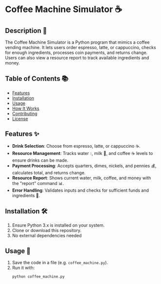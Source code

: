 # Coffee Machine Simulator ☕

## Description 📝
The Coffee Machine Simulator is a Python program that mimics a coffee vending machine. It lets users order espresso, latte, or cappuccino, checks for enough ingredients, processes coin payments, and returns change. Users can also view a resource report to track available ingredients and money.

## Table of Contents 📚
- [Features](#features)
- [Installation](#installation)
- [Usage](#usage)
- [How It Works](#how-it-works)
- [Contributing](#contributing)
- [License](#license)

## Features ✨
- **Drink Selection**: Choose from espresso, latte, or cappuccino ☕.
- **Resource Management**: Tracks water 💧, milk 🥛, and coffee ☕ levels to ensure drinks can be made.
- **Payment Processing**: Accepts quarters, dimes, nickels, and pennies 💰, calculates total, and returns change.
- **Resource Report**: Shows current water, milk, coffee, and money with the "report" command 📊.
- **Error Handling**: Validates inputs and checks for sufficient funds and ingredients 🚫.

## Installation 🛠️
1. Ensure Python 3.x is installed on your system.
2. Clone or download this repository.
3. No external dependencies needed

## Usage 🚀
1. Save the code in a file (e.g. `coffee_machine.py`).
2. Run it with:
   ```bash
   python coffee_machine.py
